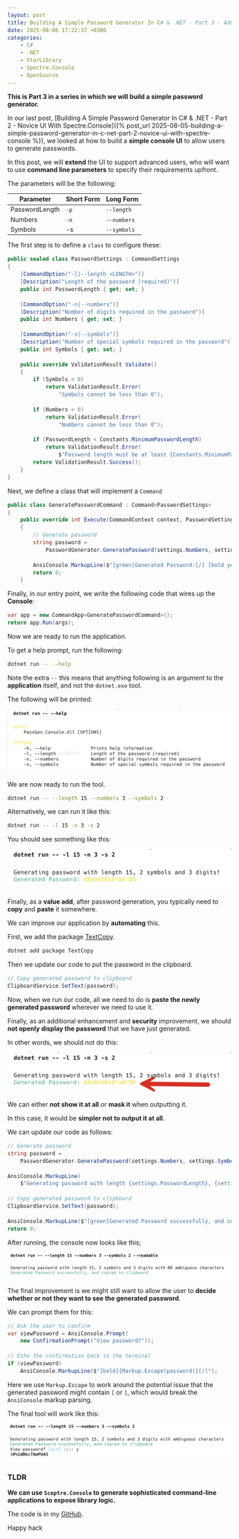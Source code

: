 ```yaml
---
layout: post
title: Building A Simple Password Generator In C# & .NET - Part 3 - Advanced UI With Spectre.Console
date: 2025-08-06 17:22:37 +0300
categories:
    - C#
    - .NET
    - StarLibrary
    - Spectre.Console
    - OpenSource
---
```


**This is Part 3 in a series in which we will build a simple password generator.**

In our last post, [Building A Simple Password Generator In C# & .NET - Part 2 - Novice UI With Spectre.Console]({% post_url 2025-08-05-building-a-simple-password-generator-in-c-net-part-2-novice-ui-with-spectre-console %}), we looked at how to build a **simple console UI** to allow users to generate passwords.

In this post, we will **extend** the UI to support advanced users, who will want to use **command line parameters** to specify their requirements upfront.

The parameters will be the following:

| Parameter      | Short Form | Long Form   |
| -------------- | ---------- | ----------- |
| PasswordLength | `-p`       | `--length`  |
| Numbers        | `-n`       | `--numbers` |
| Symbols        | -s         | `--symbols` |

The first step is to define a `class` to configure these:

```c#
public sealed class PasswordSettings : CommandSettings
{
    [CommandOption("-l|--length <LENGTH>")]
    [Description("Length of the password (required)")]
    public int PasswordLength { get; set; }

    [CommandOption("-n|--numbers")]
    [Description("Number of digits required in the password")]
    public int Numbers { get; set; }

    [CommandOption("-s|--symbols")]
    [Description("Number of special symbols required in the password")]
    public int Symbols { get; set; }

    public override ValidationResult Validate()
    {
        if (Symbols < 0)
            return ValidationResult.Error(
                "Symbols cannot be less than 0");

        if (Numbers < 0)
            return ValidationResult.Error(
                "Numbers cannot be less than 0");

        if (PasswordLength < Constants.MinimumPasswordLength)
            return ValidationResult.Error(
                $"Password length must be at least {Constants.MinimumPasswordLength} characters.");
        return ValidationResult.Success();
    }
}
```

Next, we define a class that will implement a `Command`

```c#
public class GeneratePasswordCommand : Command<PasswordSettings>
{
    public override int Execute(CommandContext context, PasswordSettings settings)
    {
        // Generate password
        string password =
            PasswordGenerator.GeneratePassword(settings.Numbers, settings.Symbols, settings.PasswordLength);

        AnsiConsole.MarkupLine($"[green]Generated Password:[/] [bold yellow]{password}[/]");
        return 0;
    }
```

Finally, in our entry point, we write the following code that wires up the **Console**:

```c#
var app = new CommandApp<GeneratePasswordCommand>();
return app.Run(args);
```

Now we are ready to run the application.

To get a help prompt, run the following:

```bash
dotnet run -- --help
```

Note the extra `--` this means that anything following is an argument to the **application** itself, and not the `dotnet.exe` tool.

The following will be printed:

![GeneratedHelp](../images/2025/08/GeneratedHelp.png)

We are now ready to run the tool.

```bash
dotnet run -- --length 15 --numbers 3 --symbols 2
```

Alternatively, we can run it like this:

```bash
dotnet run -- -l 15 -n 3 -s 2
```

You should see something like this:

![GeneratedAdvanced](../images/2025/08/GeneratedAdvanced.png)

Finally, as a **value add**, after password generation, you typically need to **copy** and **paste** it somewhere.

We can improve our application by **automating** this.

First, we add the package [TextCopy](https://github.com/CopyText/TextCopy).

```bash
dotnet add package TextCopy
```

Then we update our code to put the password in the clipboard.

```c#
// Copy generated password to clipboard
ClipboardService.SetText(password);
```

Now, when we run our code, all we need to do is **paste the newly generated password** wherever we need to use it.

Finally, as an additional enhancement and **security** improvement, we should **not openly display the password** that we have just generated.

In other words, we should not do this:

![GeneratedAdvanced2](../images/2025/08/GeneratedAdvanced2.png)

We can either **not show it at all** or **mask it** when outputting it.

In this case, it would be **simpler not to output it at all**.

We can update our code as follows:

```c#
// Generate password
string password =
    PasswordGenerator.GeneratePassword(settings.Numbers, settings.Symbols, settings.PasswordLength);

AnsiConsole.MarkupLine(
    $"Generating password with length {settings.PasswordLength}, {settings.Symbols} symbols and {settings.Numbers} digits!");

// Copy generated password to clipboard
ClipboardService.SetText(password);

AnsiConsole.MarkupLine($"[green]Generated Password successfully, and copied to clipboard[/]");
return 0;
```

After running, the console now looks like this;

![GeneratedPasswordSecure](../images/2025/08/GeneratedPasswordSecure.png)

The final improvement is we might still want to allow the user to **decide whether or not they want to see the generated password**.

We can prompt them for this:

```c#
// Ask the user to confirm
var viewPassword = AnsiConsole.Prompt(
    new ConfirmationPrompt("View password?"));

// Echo the confirmation back to the terminal
if (viewPassword)
    AnsiConsole.MarkupLine($"[bold]{Markup.Escape(password)}[/]");
```

Here we use `Markup.Escape` to work around the potential issue that the generated password might contain `[` or `]`, which would break the `AnsiConsole` markup parsing.

The final tool will work like this:

![GeneratedPasswordWithPrompt](../images/2025/08/GeneratedPasswordWithPrompt.png)

### TLDR

**We can use `Sceptre.Console` to generate sophisticated command-line applications to expose library logic.**

The code is in my [GitHub](https://github.com/conradakunga/BlogCode/tree/master/PassGen).

Happy hack
